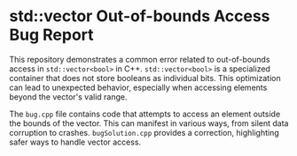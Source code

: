 # std::vector<bool> Out-of-bounds Access Bug Report

This repository demonstrates a common error related to out-of-bounds access in `std::vector<bool>` in C++.  `std::vector<bool>` is a specialized container that does not store booleans as individual bits.  This optimization can lead to unexpected behavior, especially when accessing elements beyond the vector's valid range.

The `bug.cpp` file contains code that attempts to access an element outside the bounds of the vector. This can manifest in various ways, from silent data corruption to crashes.  `bugSolution.cpp` provides a correction, highlighting safer ways to handle vector access.